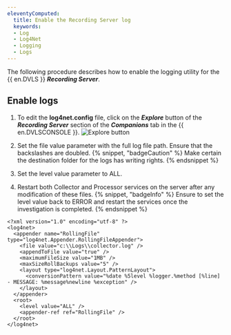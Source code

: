 ```yaml
---
eleventyComputed:
  title: Enable the Recording Server log
  keywords:
  - Log
  - Log4Net
  - Logging
  - Logs
---
```

The following procedure describes how to enable the logging utility for the {{ en.DVLS }} ***Recording Server***.

## Enable logs
1. To edit the **log4net.config** file, click on the ***Explore*** button of the ***Recording Server*** section of the ***Companions*** tab in the {{ en.DVLSCONSOLE }}.
![Explore button](https://cdnweb.devolutions.net/docs/docs_en_kb_KB8120.png)
1. Set the file value parameter with the full log file path. Ensure that the backslashes are doubled.
   {% snippet, "badgeCaution" %}
   Make certain the destination folder for the logs has writing rights.
   {% endsnippet %}

1. Set the level value parameter to ALL.
1. Restart both Collector and Processor services on the server after any modification of these files.
{% snippet, "badgeInfo" %}
Ensure to set the level value back to ERROR and restart the services once the investigation is completed.
{% endsnippet %}

```
<?xml version="1.0" encoding="utf-8" ?>
<log4net>
  <appender name="RollingFile" type="log4net.Appender.RollingFileAppender">
    <file value="c:\\Logs\\collector.log" />
    <appendToFile value="true" />
    <maximumFileSize value="1MB" />
    <maxSizeRollBackups value="5" />
    <layout type="log4net.Layout.PatternLayout">
      <conversionPattern value="%date %5level %logger.%method [%line] - MESSAGE: %message%newline %exception" />
    </layout>
  </appender>
  <root>
    <level value="ALL" />
    <appender-ref ref="RollingFile" />
  </root>
</log4net>
```
